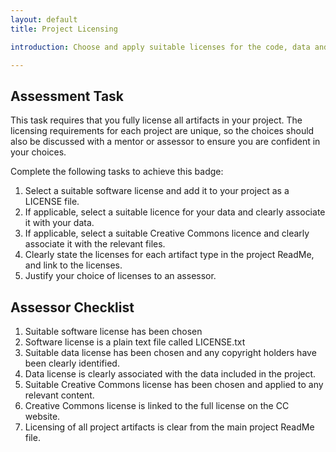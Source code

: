```yaml
---
layout: default
title: Project Licensing

introduction: Choose and apply suitable licenses for the code, data and content parts of your project. 

---
```


## Assessment Task

This task requires that you fully license all artifacts in your project. The licensing requirements for each project are unique, so the choices should also be discussed with a mentor or assessor to ensure you are confident in your choices.

Complete the following tasks to achieve this badge:

1. Select a suitable software license and add it to your project as a LICENSE file.
2. If applicable, select a suitable licence for your data and clearly associate it with your data.
3. If applicable, select a suitable Creative Commons licence and clearly associate it with the relevant files.
4. Clearly state the licenses for each artifact type in the project ReadMe, and link to the licenses.
5. Justify your choice of licenses to an assessor.


## Assessor Checklist

1. Suitable software license has been chosen
2. Software license is a plain text file called LICENSE.txt
3. Suitable data license has been chosen and any copyright holders have been clearly identified.
4. Data license is clearly associated with the data included in the project.
5. Suitable Creative Commons license has been chosen and applied to any relevant content.
6. Creative Commons license is linked to the full license on the CC website.
7. Licensing of all project artifacts is clear from the main project ReadMe file.